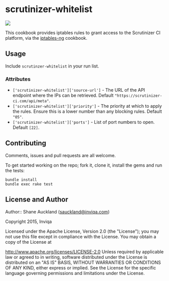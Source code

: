 # scrutinizer-whitelist

[![](https://travis-ci.org/inviqa/chef-scrutinizer-whitelist.svg?branch=master)](https://travis-ci.org/inviqa/chef-scrutinizer-whitelist)

This cookbook provides iptables rules to grant access to the Scrutinizer CI platform, via the [iptables-ng](https://github.com/chr4-cookbooks/iptables-ng) cookbook.

## Usage

Include `scrutinzer-whitelist` in your run list.

### Attributes

- `['scrutinizer-whitelist']['source-url']` - The URL of the API endpoint where the IPs can be retrieved. Default `"https://scrutinizer-ci.com/api/meta"`.
- `['scrutinizer-whitelist']['priority']` - The priority at which to apply the rules. Ensure this is a lower number than any blocking rules. Default `"05"`.
- `['scrutinizer-whitelist']['ports']` - List of port numbers to open. Default `[22]`.

## Contributing

Comments, issues and pull requests are all welcome.

To get started working on the repo; fork it, clone it, install the gems and run the tests:
 
    bundle install
    bundle exec rake test

## License and Author

Author:: Shane Auckland (sauckland@inviqa.com)

Copyright 2015, Inviqa

Licensed under the Apache License, Version 2.0 (the "License"); you may not use this file except in compliance with the License. You may obtain a copy of the License at

http://www.apache.org/licenses/LICENSE-2.0
Unless required by applicable law or agreed to in writing, software distributed under the License is distributed on an "AS IS" BASIS, WITHOUT WARRANTIES OR CONDITIONS OF ANY KIND, either express or implied. See the License for the specific language governing permissions and limitations under the License.
